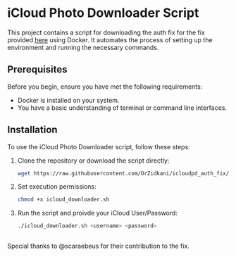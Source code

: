 # iCloud Photo Downloader Script

This project contains a script for downloading the auth fix for the fix provided [here](https://github.com/icloud-photos-downloader/icloud_photos_downloader/issues/729#issuecomment-1856569194) using Docker. It automates the process of setting up the environment and running the necessary commands.

## Prerequisites

Before you begin, ensure you have met the following requirements:
- Docker is installed on your system.
- You have a basic understanding of terminal or command line interfaces.

## Installation

To use the iCloud Photo Downloader script, follow these steps:

1. Clone the repository or download the script directly:
   ```bash
   wget https://raw.githubusercontent.com/OrZidkani/icloudpd_auth_fix/main/icloud_downloader.sh
2. Set execution permissions:
   ```bash
   chmod +x icloud_downloader.sh
3. Run the script and proivde your iCloud User/Password: 
   ```bash
   ./icloud_downloader.sh <username> <password>
      
Special thanks to @scaraebeus for their contribution to the fix.

